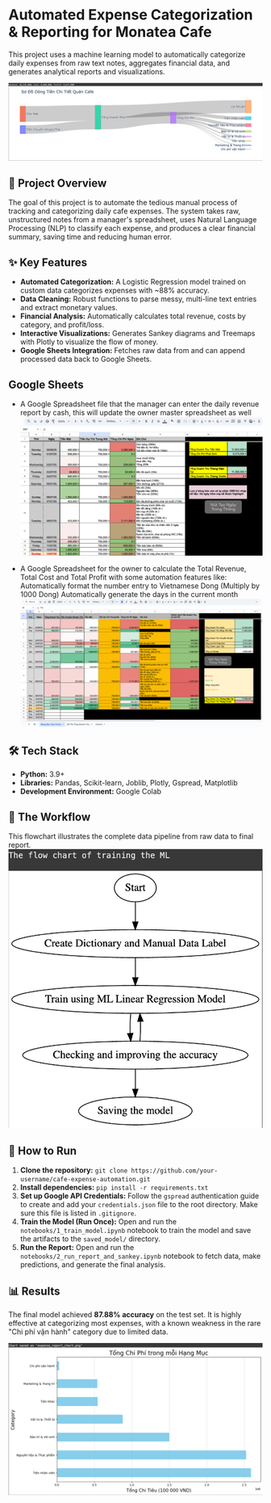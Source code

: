 # Automated Expense Categorization & Reporting for Monatea Cafe

This project uses a machine learning model to automatically categorize daily expenses from raw text notes, aggregates financial data, and generates analytical reports and visualizations.

![Final Sankey Diagram](assets/Sankey_Diagram.png)

## 🎯 Project Overview
The goal of this project is to automate the tedious manual process of tracking and categorizing daily cafe expenses. The system takes raw, unstructured notes from a manager's spreadsheet, uses Natural Language Processing (NLP) to classify each expense, and produces a clear financial summary, saving time and reducing human error.

## ✨ Key Features
* **Automated Categorization:** A Logistic Regression model trained on custom data categorizes expenses with ~88% accuracy.
* **Data Cleaning:** Robust functions to parse messy, multi-line text entries and extract monetary values.
* **Financial Analysis:** Automatically calculates total revenue, costs by category, and profit/loss.
* **Interactive Visualizations:** Generates Sankey diagrams and Treemaps with Plotly to visualize the flow of money.
* **Google Sheets Integration:** Fetches raw data from and can append processed data back to Google Sheets.

## Google Sheets
* A Google Spreadsheet file that the manager can enter the daily revenue report by cash, this will update the owner master spreadsheet as well
![Manager Report](assets/Manager_Daily_Report.png)
  
* A Google Spreadsheet for the owner to calculate the Total Revenue, Total Cost and Total Profit with some automation features like:
      Automatically format the number entry to Vietnamese Dong (Multiply by 1000 Dong)
      Automatically generate the days in the current month
![Owner Master Spreadsheet](assets/Owner_Revenue_Report.png)
## 🛠️ Tech Stack
* **Python:** 3.9+
* **Libraries:** Pandas, Scikit-learn, Joblib, Plotly, Gspread, Matplotlib
* **Development Environment:** Google Colab

## 🚀 The Workflow
This flowchart illustrates the complete data pipeline from raw data to final report.
![Project Flowchart](assets/ML_Workflow.png)

## 📂 How to Run
1.  **Clone the repository:**
    `git clone https://github.com/your-username/cafe-expense-automation.git`
2.  **Install dependencies:**
    `pip install -r requirements.txt`
3.  **Set up Google API Credentials:**
    Follow the `gspread` authentication guide to create and add your `credentials.json` file to the root directory. Make sure this file is listed in `.gitignore`.
4.  **Train the Model (Run Once):**
    Open and run the `notebooks/1_train_model.ipynb` notebook to train the model and save the artifacts to the `saved_model/` directory.
5.  **Run the Report:**
    Open and run the `notebooks/2_run_report_and_sankey.ipynb` notebook to fetch data, make predictions, and generate the final analysis.

## 📊 Results
The final model achieved **87.88% accuracy** on the test set. It is highly effective at categorizing most expenses, with a known weakness in the rare "Chi phí vận hành" category due to limited data.

![Final Bar Chart](assets/Bar_Graph.png)
